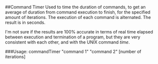 ##Command Timer
Used to time the duration of commands, to get an average of duration from command execution to finish,
for the specified amount of iterations.
The execution of each command is alternated.
The result is in seconds.

I'm not sure if the results are 100% accurate in terms of real time elapsed between
execution and termination of a program, but they are very consistent with each other, and with the UNIX command *time*.

###Usage:
commandTimer "command 1" "command 2" [number of iterations]

